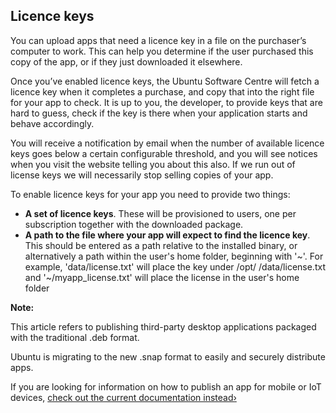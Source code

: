 





## Licence keys

You can upload apps that need a licence key in a file on the purchaser’s
computer to work. This can help you determine if the user purchased this copy
of the app, or if they just downloaded it elsewhere.

Once you’ve enabled licence keys, the Ubuntu Software Centre will fetch a
licence key when it completes a purchase, and copy that into the right file
for your app to check. It is up to you, the developer, to provide keys that
are hard to guess, check if the key is there when your application starts and
behave accordingly.

You will receive a notification by email when the number of available licence
keys goes below a certain configurable threshold, and you will see notices
when you visit the website telling you about this also. If we run out of
license keys we will necessarily stop selling copies of your app.

To enable licence keys for your app you need to provide two things:

  * **A set of licence keys**. These will be provisioned to users, one per subscription together with the downloaded package.
  * **A path to the file where your app will expect to find the licence key**. This should be entered as a path relative to the installed binary, or alternatively a path within the user's home folder, beginning with '~'. For example, 'data/license.txt' will place the key under /opt/ /data/license.txt and '~/myapp_license.txt' will place the license in the user's home folder

**Note:**

This article refers to publishing third-party desktop applications packaged
with the traditional .deb format.

Ubuntu is migrating to the new .snap format to easily and securely distribute
apps.

If you are looking for information on how to publish an app for mobile or IoT
devices, [check out the current documentation instead›](https://developer.ubuntu.com/en/publish)





